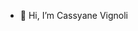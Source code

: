 - 👋 Hi, I’m Cassyane Vignoli

<!---
vignolicassyane/vignolicassyane is a ✨ special ✨ repository because its `README.md` (this file) appears on your GitHub profile.
You can click the Preview link to take a look at your changes.
--->
